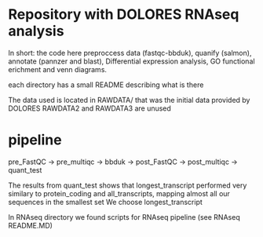 # Repository with DOLORES RNAseq analysis

In short: the code here preproccess data (fastqc-bbduk), quanify (salmon), annotate (pannzer and blast), Differential expression analysis, GO functional erichment and venn diagrams.

each directory has a small README describing what is there

The data used is located in RAWDATA/ that was the initial data provided by DOLORES
RAWDATA2 and RAWDATA3 are unused

# pipeline
pre_FastQC -> pre_multiqc -> bbduk -> post_FastQC -> post_multiqc -> quant_test

The results from quant_test shows that longest_transcript performed very similary to protein_coding and all_transcripts, mapping almost all our sequences in the smallest set
We choose longest_transcript

In RNAseq directory we found scripts for RNAseq pipeline (see RNAseq README.MD)
